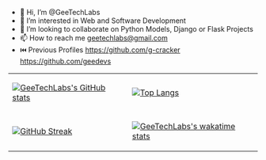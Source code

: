 - 👋 Hi, I’m @GeeTechLabs
- 👀 I’m interested in Web and Software Development
- 💞️ I’m looking to collaborate on Python Models, Django or Flask Projects
- 📫 How to reach me geetechlabs@gmail.com
- ⏮️ Previous Profiles https://github.com/g-cracker https://github.com/geedevs

<table>

<tr>
<td>

[![GeeTechLabs's GitHub stats](https://github-readme-stats.vercel.app/api?username=GeeTechLabs&count_private=true&show_icons=true&theme=onedark&card_width=100%)](https://github.com/GeeTechLabs/github-readme-stats)
</td>
<td>

[![Top Langs](https://github-readme-stats.vercel.app/api/top-langs/?username=GeeTechLabs&layout=compact&card_width=100%)](https://github.com/GeeTechLabs/github-readme-stats)


</td>
</tr>
<tr>
<td>

[![GitHub Streak](https://github-readme-streak-stats.herokuapp.com?user=GeeTechLabs&theme=dark&date_format=M%20j%5B%2C%20Y%5D)](https://git.io/streak-stats)

</td>
<td>

[![GeeTechLabs's wakatime stats](https://github-readme-stats.vercel.app/api/wakatime?username=GeeTechLabs&layout=compact&langs_count=8&card_width=100%)](https://github.com/GeeTechLabs/github-readme-stats)

</td>
</tr>
</table>




<!---
GeeTechLabs/GeeTechLabs is a ✨ special ✨ repository because its `README.md` (this file) appears on your GitHub profile.
You can click the Preview link to take a look at your changes.
--->
